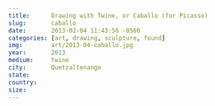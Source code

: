 ```yaml
---
title:  	Drawing with Twine, or Caballo (for Picasso)
slug:		caballo
date:   	2013-02-04 11:43:56 -0500
categories: [art, drawing, sculpture, found]
img:		art/2013-04-caballo.jpg
year:		2013
medium:		twine
city:		Quetzaltenango
state:
country:
size:
---
```

